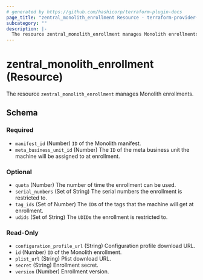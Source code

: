 ```yaml
---
# generated by https://github.com/hashicorp/terraform-plugin-docs
page_title: "zentral_monolith_enrollment Resource - terraform-provider-zentral"
subcategory: ""
description: |-
  The resource zentral_monolith_enrollment manages Monolith enrollments.
---
```


# zentral_monolith_enrollment (Resource)

The resource `zentral_monolith_enrollment` manages Monolith enrollments.



<!-- schema generated by tfplugindocs -->
## Schema

### Required

- `manifest_id` (Number) `ID` of the Monolith manifest.
- `meta_business_unit_id` (Number) The `ID` of the meta business unit the machine will be assigned to at enrollment.

### Optional

- `quota` (Number) The number of time the enrollment can be used.
- `serial_numbers` (Set of String) The serial numbers the enrollment is restricted to.
- `tag_ids` (Set of Number) The `ID`s of the tags that the machine will get at enrollment.
- `udids` (Set of String) The `UDID`s the enrollment is restricted to.

### Read-Only

- `configuration_profile_url` (String) Configuration profile download URL.
- `id` (Number) `ID` of the Monolith enrollment.
- `plist_url` (String) Plist download URL.
- `secret` (String) Enrollment secret.
- `version` (Number) Enrollment version.
